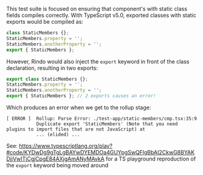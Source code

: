 This test suite is focused on ensuring that component's with static class fields compiles correctly.
With TypeScript v5.0, exported classes with static exports would be compiled as:
```ts
class StaticMembers {};
StaticMembers.property = '';
StaticMembers.anotherProperty = '';
export { StaticMembers };
```

However, Rindo would also inject the `export` keyword in front of the class declaration, resulting in two exports:
```ts
export class StaticMembers {};
StaticMembers.property = '';
StaticMembers.anotherProperty = '';
export { StaticMembers }; // 2 exports causes an error!
```

Which produces an error when we get to the rollup stage:
```console
[ ERROR ]  Rollup: Parse Error: ./test-app/static-members/cmp.tsx:35:9
           Duplicate export 'StaticMembers' (Note that you need plugins to import files that are not JavaScript) at
           ... (elided) ...
```
See: https://www.typescriptlang.org/play?#code/KYDwDg9gTgLgBAYwDYEMDOa4GUYpgSwQFlgBbAI2CkwG8BYAKDjjVwITjCgjCpgE84AXjgAmANyMAvkA
for a TS playground reproduction of the `export` keyword being moved around